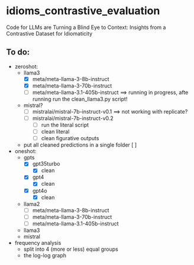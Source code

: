 # idioms_contrastive_evaluation
Code for LLMs are Turning a Blind Eye to Context: Insights from a Contrastive Dataset for Idiomaticity

## To do:
* zeroshot:
  * llama3
    - [X] meta/meta-llama-3-8b-instruct 
    - [X] meta/meta-llama-3-70b-instruct
    - [ ] meta/meta-llama-3.1-405b-instruct ==> running in progress, afte running run the clean_llama3.py script!
  * mistral?
    - [ ] mistralai/mistral-7b-instruct-v0.1 ==> not working with replicate?
    - [ ] mistralai/mistral-7b-instruct-v0.2
        - [ ] run the literal script
        - [ ] clean literal
        - [ ] clean figurative outputs
   * put all cleaned predictions in a single folder [ ]
* oneshot:
  * gpts
    - [X] gpt35turbo
        - [X] clean
    - [X] gpt4
        - [X] clean
    - [X] gpt4o
        - [X] clean
          
  * llama2
    - [ ] meta/meta-llama-3-8b-instruct
    - [ ] meta/meta-llama-3-70b-instruct
    - [ ] meta/meta-llama-3.1-405b-instruct
  * llama3
  * mistral
* frequency analysis
  * split into 4 (more or less) equal groups
  * the log-log graph
